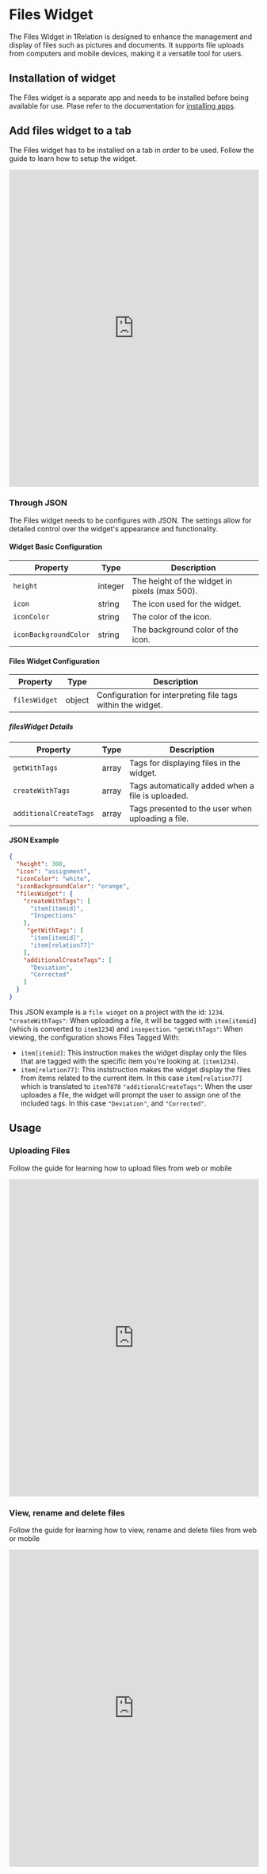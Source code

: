 # Files Widget

The Files Widget in 1Relation is designed to enhance the management and display of files such as pictures and documents. It supports file uploads from computers and mobile devices, making it a versatile tool for users.

## Installation of widget

The Files widget is a separate app and needs to be installed before being available for use. Plase refer to the documentation for [installing apps](/docs/apps/apps-install-apps).

## Add files widget to a tab

The Files widget has to be installed on a tab in order to be used.
Follow the guide to learn how to setup the widget.

<iframe src="https://scribehow.com/embed/Files_widget_Setup__41cysBMVQUWgA6bM-MJOTQ" width="100%" height="640" allowfullscreen frameborder="0"></iframe>

### Through JSON

The Files widget needs to be configures with JSON. The settings allow for detailed control over the widget's appearance and functionality.

#### Widget Basic Configuration

| Property                | Type    | Description                                       |
|-------------------------|---------|---------------------------------------------------|
| `height`                | integer | The height of the widget in pixels (max 500).     |
| `icon`                  | string  | The icon used for the widget.                     |
| `iconColor`             | string  | The color of the icon.                            |
| `iconBackgroundColor`   | string  | The background color of the icon.                 |

#### Files Widget Configuration

| Property                | Type    | Description                                                   |
|-------------------------|---------|---------------------------------------------------------------|
| `filesWidget`           | object  | Configuration for interpreting file tags within the widget.   |

##### filesWidget Details

| Property                | Type    | Description                                                   |
|-------------------------|---------|---------------------------------------------------------------|
| `getWithTags`           | array   | Tags for displaying files in the widget.                      |
| `createWithTags`        | array   | Tags automatically added when a file is uploaded.             |
| `additionalCreateTags`  | array   | Tags presented to the user when uploading a file.             |

#### JSON Example

```json
{
  "height": 300,
  "icon": "assignment",
  "iconColor": "white",
  "iconBackgroundColor": "orange",
  "filesWidget": {
    "createWithTags": [
      "item[itemid]",
      "Inspections"
    ],
     "getWithTags": [
      "item[itemid]",
      "item[relation77]"
    ],
    "additionalCreateTags": [
      "Deviation",
      "Corrected"
    ]
  }
}
```

This JSON example is a `file widget` on a project with the id: `1234`.
`"createWithTags"`:  When uploading a file, it will be tagged with `item[itemid]`(which is converted to `item1234`) and `insepection`. 
`"getWithTags"`: When viewing, the configuration shows Files Tagged With:
- `item[itemid]`: This instruction makes the widget display only the files that are tagged with the specific item you're looking at. (`item1234`).
- `item[relation77]`: This inststruction makes the widget display the files from items related to the current item. In this case `item[relation77]` which is translated to `item7878` 
`"additionalCreateTags"`: When the user uploades a file, the widget will prompt the user to assign one of the included tags. In this case `"Deviation"`, and `"Corrected"`.

## Usage

### Uploading Files

Follow the guide for learning how to upload files from web or mobile 

<iframe src="https://scribehow.com/embed/Files_widget_Upload__ZxCJ16uRS3qx2LGJ2JPQ_A" width="100%" height="640" allowfullscreen frameborder="0"></iframe>

### View, rename and delete files

Follow the guide for learning how to view, rename and delete  files from web or mobile 

<iframe src="https://scribehow.com/embed/Files_widget_View_rename_and_delete__BGvs7xVzSRWaEzrNY0K2kg" width="100%" height="640" allowfullscreen frameborder="0"></iframe>